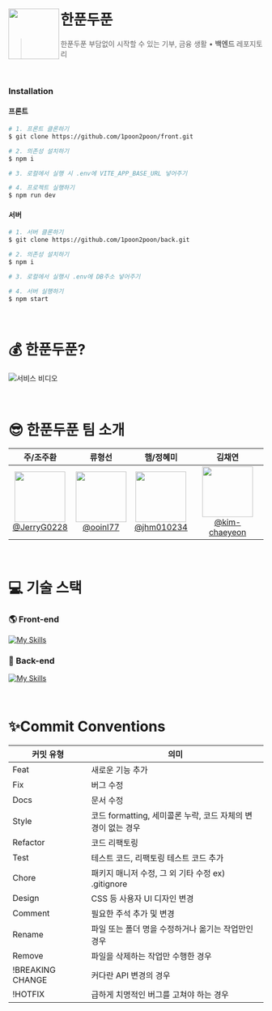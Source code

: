 # 한푼두푼 <img src="https://github.com/user-attachments/assets/cb72c7e3-0102-4ddd-aa1d-ac6d82f40fb1" align=left width=100>

> 한푼두푼 부담없이 시작할 수 있는 기부, 금융 생활 • **백엔드** 레포지토리

<br />

### Installation

#### 프론트
```sh
# 1. 프론트 클론하기
$ git clone https://github.com/1poon2poon/front.git

# 2. 의존성 설치하기
$ npm i

# 3. 로컬에서 실행 시 .env에 VITE_APP_BASE_URL 넣어주기

# 4. 프로젝트 실행하기
$ npm run dev
```

#### 서버
```sh
# 1. 서버 클론하기
$ git clone https://github.com/1poon2poon/back.git

# 2. 의존성 설치하기
$ npm i

# 3. 로컬에서 실행시 .env에 DB주소 넣어주기

# 4. 서버 실행하기
$ npm start
```

<br />

# 💰 한푼두푼?

![서비스 비디오](service_video.gif)

<br/>

# 😎 **한푼두푼** 팀 소개

|                                                            **주/조주환**                                                            |                                                            **류형선**                                                             |                                                            **햄/정혜미**                                                             |                                                              **김채연**                                                               |
| :-----------------------------------------------------------------------------------------------------------------------------------: | :------------------------------------------------------------------------------------------------------------------------------------: | :------------------------------------------------------------------------------------------------------------------------------------: | :--------------------------------------------------------------------------------------------------------------------------------------: |
| [<img src="https://avatars.githubusercontent.com/u/75930663?v=4" height=100 width=100> <br/> @JerryG0228](https://github.com/JerryG0228) | [<img src="https://avatars.githubusercontent.com/u/115407275?v=4" height=100 width=100> <br/> @ooinl77](https://github.com/ooinl77) | [<img src="https://avatars.githubusercontent.com/u/162953914?v=4" height=100 width=100> <br/> @jhm010234](https://github.com/jhm010234) | [<img src="https://avatars.githubusercontent.com/u/90239727?v=4" height=100 width=100> <br/> @kim-chaeyeon](https://github.com/kim-chaeyeon) |

<br/>

# 💻 기술 스택

### 🌎 Front-end

[![My Skills](https://skillicons.dev/icons?i=ts,vite,react,styledcomponents,vercel)](https://skillicons.dev)

### 🌱 Back-end

[![My Skills](https://skillicons.dev/icons?i=js,nodejs,mongodb,aws)](https://skillicons.dev)

<br/>


# ✨Commit Conventions

| 커밋 유형        | 의미                                                         |
| ---------------- | ------------------------------------------------------------ |
| Feat             | 새로운 기능 추가                                             |
| Fix              | 버그 수정                                                    |
| Docs             | 문서 수정                                                    |
| Style            | 코드 formatting, 세미콜론 누락, 코드 자체의 변경이 없는 경우 |
| Refactor         | 코드 리팩토링                                                |
| Test             | 테스트 코드, 리팩토링 테스트 코드 추가                       |
| Chore            | 패키지 매니저 수정, 그 외 기타 수정 ex) .gitignore           |
| Design           | CSS 등 사용자 UI 디자인 변경                                 |
| Comment          | 필요한 주석 추가 및 변경                                     |
| Rename           | 파일 또는 폴더 명을 수정하거나 옮기는 작업만인 경우          |
| Remove           | 파일을 삭제하는 작업만 수행한 경우                           |
| !BREAKING CHANGE | 커다란 API 변경의 경우                                       |
| !HOTFIX          | 급하게 치명적인 버그를 고쳐야 하는 경우                      |
